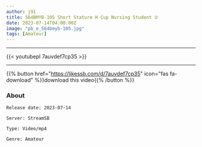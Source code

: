 ```yaml
---
author: j91
title: 564BMYB-105 Short Stature H Cup Nursing Student ②
date: 2023-07-14T04:00:00Z
image: "pb_e_564bmyb-105.jpg"
tags: [Amateur]
---
```

___

{{< youtubepl 7auvdef7cp35 >}}
___

{{% button href="https://likessb.com/d/7auvdef7cp35" icon="fas fa-download" %}}download this video{{% /button %}}
### About

`Release date: 2023-07-14`

`Server: StreamSB`

`Type: Video/mp4`

`Genre:	Amateur`